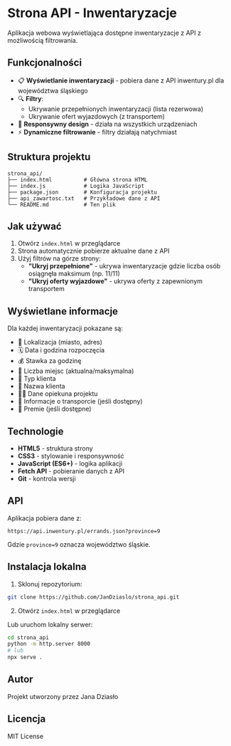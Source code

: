 # Strona API - Inwentaryzacje

Aplikacja webowa wyświetlająca dostępne inwentaryzacje z API z możliwością filtrowania.

## Funkcjonalności

- 📋 **Wyświetlanie inwentaryzacji** - pobiera dane z API inwentury.pl dla województwa śląskiego
- 🔍 **Filtry**:
  - Ukrywanie przepełnionych inwentaryzacji (lista rezerwowa)
  - Ukrywanie ofert wyjazdowych (z transportem)
- 📱 **Responsywny design** - działa na wszystkich urządzeniach
- ⚡ **Dynamiczne filtrowanie** - filtry działają natychmiast

## Struktura projektu

```
strona_api/
├── index.html          # Główna strona HTML
├── index.js            # Logika JavaScript
├── package.json        # Konfiguracja projektu
├── api_zawartosc.txt   # Przykładowe dane z API
└── README.md           # Ten plik
```

## Jak używać

1. Otwórz `index.html` w przeglądarce
2. Strona automatycznie pobierze aktualne dane z API
3. Użyj filtrów na górze strony:
   - **"Ukryj przepełnione"** - ukrywa inwentaryzacje gdzie liczba osób osiągnęła maksimum (np. 11/11)
   - **"Ukryj oferty wyjazdowe"** - ukrywa oferty z zapewnionym transportem

## Wyświetlane informacje

Dla każdej inwentaryzacji pokazane są:
- 📍 Lokalizacja (miasto, adres)
- 🗓️ Data i godzina rozpoczęcia
- 💰 Stawka za godzinę
- 👥 Liczba miejsc (aktualna/maksymalna)
- 🏪 Typ klienta
- 🛒 Nazwa klienta
- 👨‍💼 Dane opiekuna projektu
- 🚌 Informacje o transporcie (jeśli dostępny)
- 🎁 Premie (jeśli dostępne)

## Technologie

- **HTML5** - struktura strony
- **CSS3** - stylowanie i responsywność
- **JavaScript (ES6+)** - logika aplikacji
- **Fetch API** - pobieranie danych z API
- **Git** - kontrola wersji

## API

Aplikacja pobiera dane z:
```
https://api.inwentury.pl/errands.json?province=9
```

Gdzie `province=9` oznacza województwo śląskie.

## Instalacja lokalna

1. Sklonuj repozytorium:
```bash
git clone https://github.com/JanDziaslo/strona_api.git
```

2. Otwórz `index.html` w przeglądarce

Lub uruchom lokalny serwer:
```bash
cd strona_api
python -m http.server 8000
# lub
npx serve .
```

## Autor

Projekt utworzony przez Jana Dziasło

## Licencja

MIT License

